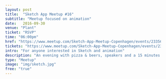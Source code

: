 ```yaml
---
layout: post
title:  "Sketch App Meetup #16"
subtitle: "Meetup focused on animation"
date:   2016-09-30
venue: "Plant"
ticket: "RSVP"
time: "06:00pm"
href: "https://www.meetup.com/Sketch-App-Meetup-Copenhagen/events/233561622/"
tickets: "https://www.meetup.com/Sketch-App-Meetup-Copenhagen/events/233561622/"
intro: "For anyone interested in Sketch and animation"
description: "An evening with pizza & beers, speakers and a 15 minutes SketchOff to show your skills and fight for honor and glory. Contact: martinsandholt@gmail.com"
type: "Meetup"
image: "img/sketch.jpg"
free: "true"
---
```

<!-- fill in the URL of your event host page if you haven't enough information for a detail page, so the event link won't point on the detail page at all -->
